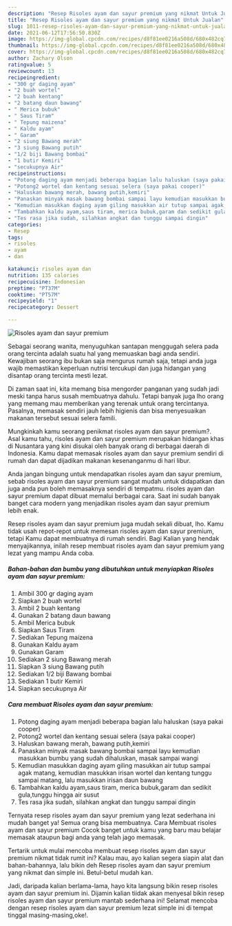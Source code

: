 ```yaml
---
description: "Resep Risoles ayam dan sayur premium yang nikmat Untuk Jualan"
title: "Resep Risoles ayam dan sayur premium yang nikmat Untuk Jualan"
slug: 1011-resep-risoles-ayam-dan-sayur-premium-yang-nikmat-untuk-jualan
date: 2021-06-12T17:56:50.830Z
image: https://img-global.cpcdn.com/recipes/d8f81ee0216a508d/680x482cq70/risoles-ayam-dan-sayur-premium-foto-resep-utama.jpg
thumbnail: https://img-global.cpcdn.com/recipes/d8f81ee0216a508d/680x482cq70/risoles-ayam-dan-sayur-premium-foto-resep-utama.jpg
cover: https://img-global.cpcdn.com/recipes/d8f81ee0216a508d/680x482cq70/risoles-ayam-dan-sayur-premium-foto-resep-utama.jpg
author: Zachary Olson
ratingvalue: 5
reviewcount: 13
recipeingredient:
- "300 gr daging ayam"
- "2 buah wortel"
- "2 buah kentang"
- "2 batang daun bawang"
- " Merica bubuk"
- " Saus Tiram"
- " Tepung maizena"
- " Kaldu ayam"
- " Garam"
- "2 siung Bawang merah"
- "3 siung Bawang putih"
- "1/2 biji Bawang bombai"
- "1 butir Kemiri"
- "secukupnya Air"
recipeinstructions:
- "Potong daging ayam menjadi beberapa bagian lalu haluskan (saya pakai cooper)"
- "Potong2 wortel dan kentang sesuai selera (saya pakai cooper)"
- "Haluskan bawang merah, bawang putih,kemiri"
- "Panaskan minyak masak bawang bombai sampai layu kemudian masukkan bumbu yang sudah dihaluskan, masak sampai wangi"
- "Kemudian masukkan daging ayam giling masukkan air tutup sampai agak matang, kemudian masukkan irisan wortel dan kentang tunggu sampai matang, lalu masukkan irisan daun bawang"
- "Tambahkan kaldu ayam,saus tiram, merica bubuk,garam dan sedikit gula,tunggu hingga air susut"
- "Tes rasa jika sudah, silahkan angkat dan tunggu sampai dingin"
categories:
- Resep
tags:
- risoles
- ayam
- dan

katakunci: risoles ayam dan 
nutrition: 135 calories
recipecuisine: Indonesian
preptime: "PT37M"
cooktime: "PT57M"
recipeyield: "1"
recipecategory: Dessert

---
```



![Risoles ayam dan sayur premium](https://img-global.cpcdn.com/recipes/d8f81ee0216a508d/680x482cq70/risoles-ayam-dan-sayur-premium-foto-resep-utama.jpg)

Sebagai seorang wanita, menyuguhkan santapan menggugah selera pada orang tercinta adalah suatu hal yang memuaskan bagi anda sendiri. Kewajiban seorang ibu bukan saja mengurus rumah saja, tetapi anda juga wajib memastikan keperluan nutrisi tercukupi dan juga hidangan yang disantap orang tercinta mesti lezat.

Di zaman  saat ini, kita memang bisa mengorder panganan yang sudah jadi meski tanpa harus susah membuatnya dahulu. Tetapi banyak juga lho orang yang memang mau memberikan yang terenak untuk orang tercintanya. Pasalnya, memasak sendiri jauh lebih higienis dan bisa menyesuaikan makanan tersebut sesuai selera famili. 



Mungkinkah kamu seorang penikmat risoles ayam dan sayur premium?. Asal kamu tahu, risoles ayam dan sayur premium merupakan hidangan khas di Nusantara yang kini disukai oleh banyak orang di berbagai daerah di Indonesia. Kamu dapat memasak risoles ayam dan sayur premium sendiri di rumah dan dapat dijadikan makanan kesenanganmu di hari libur.

Anda jangan bingung untuk mendapatkan risoles ayam dan sayur premium, sebab risoles ayam dan sayur premium sangat mudah untuk didapatkan dan juga anda pun boleh memasaknya sendiri di tempatmu. risoles ayam dan sayur premium dapat dibuat memalui berbagai cara. Saat ini sudah banyak banget cara modern yang menjadikan risoles ayam dan sayur premium lebih enak.

Resep risoles ayam dan sayur premium juga mudah sekali dibuat, lho. Kamu tidak usah repot-repot untuk memesan risoles ayam dan sayur premium, tetapi Kamu dapat membuatnya di rumah sendiri. Bagi Kalian yang hendak menyajikannya, inilah resep membuat risoles ayam dan sayur premium yang lezat yang mampu Anda coba.

<!--inarticleads1-->

##### Bahan-bahan dan bumbu yang dibutuhkan untuk menyiapkan Risoles ayam dan sayur premium:

1. Ambil 300 gr daging ayam
1. Siapkan 2 buah wortel
1. Ambil 2 buah kentang
1. Gunakan 2 batang daun bawang
1. Ambil  Merica bubuk
1. Siapkan  Saus Tiram
1. Sediakan  Tepung maizena
1. Gunakan  Kaldu ayam
1. Gunakan  Garam
1. Sediakan 2 siung Bawang merah
1. Siapkan 3 siung Bawang putih
1. Sediakan 1/2 biji Bawang bombai
1. Sediakan 1 butir Kemiri
1. Siapkan secukupnya Air




<!--inarticleads2-->

##### Cara membuat Risoles ayam dan sayur premium:

1. Potong daging ayam menjadi beberapa bagian lalu haluskan (saya pakai cooper)
1. Potong2 wortel dan kentang sesuai selera (saya pakai cooper)
1. Haluskan bawang merah, bawang putih,kemiri
1. Panaskan minyak masak bawang bombai sampai layu kemudian masukkan bumbu yang sudah dihaluskan, masak sampai wangi
1. Kemudian masukkan daging ayam giling masukkan air tutup sampai agak matang, kemudian masukkan irisan wortel dan kentang tunggu sampai matang, lalu masukkan irisan daun bawang
1. Tambahkan kaldu ayam,saus tiram, merica bubuk,garam dan sedikit gula,tunggu hingga air susut
1. Tes rasa jika sudah, silahkan angkat dan tunggu sampai dingin




Ternyata resep risoles ayam dan sayur premium yang lezat sederhana ini mudah banget ya! Semua orang bisa membuatnya. Cara Membuat risoles ayam dan sayur premium Cocok banget untuk kamu yang baru mau belajar memasak ataupun bagi anda yang telah jago memasak.

Tertarik untuk mulai mencoba membuat resep risoles ayam dan sayur premium nikmat tidak rumit ini? Kalau mau, ayo kalian segera siapin alat dan bahan-bahannya, lalu bikin deh Resep risoles ayam dan sayur premium yang nikmat dan simple ini. Betul-betul mudah kan. 

Jadi, daripada kalian berlama-lama, hayo kita langsung bikin resep risoles ayam dan sayur premium ini. Dijamin kalian tiidak akan menyesal bikin resep risoles ayam dan sayur premium mantab sederhana ini! Selamat mencoba dengan resep risoles ayam dan sayur premium lezat simple ini di tempat tinggal masing-masing,oke!.

